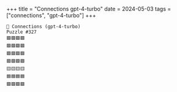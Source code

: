 +++
title = "Connections gpt-4-turbo"
date = 2024-05-03
tags = ["connections", "gpt-4-turbo"]
+++

```text
🤖 Connections (gpt-4-turbo) 
Puzzle #327
🟩🟩🟪🟩
🟩🟩🟩🟪
🟩🟩🟩🟪
🟩🟩🟩🟩
🟨🟨🟨🟨
🟦🟦🟦🟦
🟪🟪🟪🟪
```
